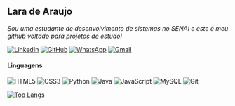 ## Lara de Araujo ##

_Sou uma estudante de desenvolvimento de sistemas no SENAI e este é meu github voltado para projetos de estudo!_


[![LinkedIn](https://img.shields.io/badge/LinkedIn-0077B5?style=for-the-badge&logo=linkedin&logoColor=white&color=pink)](https://www.linkedin.com/in/llaradearaujo/) [![GitHub](https://img.shields.io/badge/GitHub-100000?style=for-the-badge&logo=github&logoColor=white&color=pink)](https://github.com/llaradearaujo)  [![WhatsApp](https://img.shields.io/badge/WhatsApp-25D366?style=for-the-badge&logo=whatsapp&logoColor=white&color=pink)](https://wa.me/+5511942245147)  [![Gmail](https://img.shields.io/badge/Gmail-333333?style=for-the-badge&logo=gmail&logoColor=white&color=pink)](mailto:laradearaujo300@GMAIL.com)



#### Linguagens 

![HTML5](https://img.shields.io/badge/HTML5-E34F26?style=for-the-badge&logo=html5&logoColor=white&color=24A192)
![CSS3](https://img.shields.io/badge/CSS3-1572B6?style=for-the-badge&logo=css3&logoColor=white&color=24A192)
![Python](https://img.shields.io/badge/python-3670A0?style=for-the-badge&logo=python&logoColor=white&color=24A192)
![Java](https://img.shields.io/badge/java-%23ED8B00.svg?style=for-the-badge&logo=openjdk&logoColor=white&color=24A192)
![JavaScript](https://img.shields.io/badge/JavaScript-F7DF1E?style=for-the-badge&logo=javascript&logoColor=white&color=24A192)
![MySQL](https://img.shields.io/badge/MySQL-00000F?style=for-the-badge&logo=mysql&logoColor=white&color=24A192) ![Git](https://img.shields.io/badge/GIT-E44C30?style=for-the-badge&logo=git&logoColor=white&color=24A192)


[![Top Langs](https://github-readme-stats.vercel.app/api/top-langs/?username=llaradearaujo&layout=pie&theme=panda)](https://github.com/llaradearaujo/github-readme-stats)





